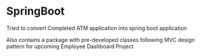 # SpringBoot

Tried to convert Completed ATM application into spring boot application


Also contains a package with pre-developed classes following MVC design pattern for upcoming Employee Dashboard Project
